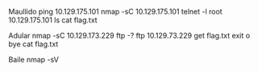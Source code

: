 Maullido
ping 10.129.175.101
nmap -sC 10.129.175.101
telnet -l root 10.129.175.101
ls
cat flag.txt

Adular
nmap -sC 10.129.173.229
ftp -?
ftp 10.129.73.229
get flag.txt
exit o bye
cat flag.txt

Baile
nmap -sV
